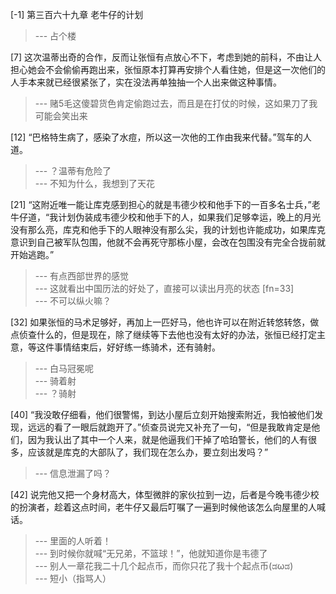 
[-1] 第三百六十九章 老牛仔的计划
>--- 占个楼<br>

[7] 这次温蒂出奇的合作，反而让张恒有点放心不下，考虑到她的前科，不由让人担心她会不会偷偷再跑出来，张恒原本打算再安排个人看住她，但是这一次他们的人手本来就已经很紧张了，实在没法再单独抽一个人出来做这种事情。
>--- 赌5毛这傻碧货色肯定偷跑过去，而且是在打仗的时候，这如果刀了我可能会笑出来<br>

[12] “巴格特生病了，感染了水痘，所以这一次他的工作由我来代替。”驾车的人道。
>--- ？温蒂有危险了<br>
>--- 不知为什么，我想到了天花<br>

[21] “这附近唯一能让库克感到担心的就是韦德少校和他手下的一百多名士兵，”老牛仔道，“我计划伪装成韦德少校和他手下的人，如果我们足够幸运，晚上的月光没有那么亮，库克和他手下的人眼神没有那么尖，我的计划也许能成功，如果库克意识到自己被军队包围，他就不会再死守那栋小屋，会改在包围没有完全合拢前就开始逃跑。”
>--- 有点西部世界的感觉<br>
>--- 这就看出中国历法的好处了，直接可以读出月亮的状态 [fn=33]<br>
>--- 不可以纵火嘛？<br>

[32] 如果张恒的马术足够好，再加上一匹好马，他也许可以在附近转悠转悠，做点侦查什么的，但是现在，除了继续等下去他也没有太好的办法，张恒已经打定主意，等这件事情结束后，好好练一练骑术，还有骑射。
>--- 白马冠冕呢<br>
>--- 骑着射<br>
>--- ？骑射<br>

[40] “我没敢仔细看，他们很警惕，到达小屋后立刻开始搜索附近，我怕被他们发现，远远的看了一眼后就跑开了。”侦查员说完又补充了一句，“但是我敢肯定是他们，因为我认出了其中一个人来，就是他逼我们干掉了哈珀警长，他们的人有很多，应该就是库克的大部队了，我们现在怎么办，要立刻出发吗？”
>--- 信息泄漏了吗？<br>

[42] 说完他又把一个身材高大，体型微胖的家伙拉到一边，后者是今晚韦德少校的扮演者，趁着这点时间，老牛仔又最后叮嘱了一遍到时候他该怎么向屋里的人喊话。
>--- 里面的人听着！<br>
>--- 到时候你就喊“无兄弟，不篮球！”，他就知道你是韦德了<br>
>--- 别人一章花我二十几个起点币，而你只花了我十个起点币(ಡωಡ)<br>
>--- 短小（指骂人）<br>
